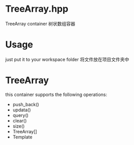 # TreeArray.hpp
TreeArray container 树状数组容器

# Usage
just put it to your workspace folder 将文件放在项目文件夹中

# TreeArray
this container supports the following operations:
- push_back()
- updata()
- query()
- clear()
- size()
- TreeArray[]
- Template